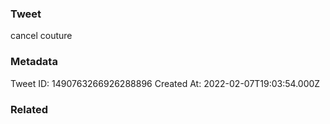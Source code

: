 ### Tweet
cancel couture

### Metadata
Tweet ID: 1490763266926288896
Created At: 2022-02-07T19:03:54.000Z

### Related

